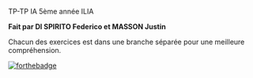 TP-TP IA 5ème année ILIA

**Fait par DI SPIRITO Federico et MASSON Justin**

Chacun des exercices est dans une branche séparée pour une meilleure compréhension.

[![forthebadge](https://forthebadge.com/images/badges/made-with-python.svg)](https://forthebadge.com)
